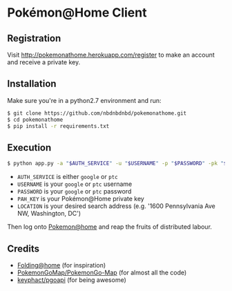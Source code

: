 Pokémon@Home Client
===================

Registration
------------
Visit http://pokemonathome.herokuapp.com/register to make an account and
receive a private key.


Installation
------------

Make sure you're in a python2.7 environment and run:

```bash
$ git clone https://github.com/nbdnbdnbd/pokemonathome.git
$ cd pokemonathome
$ pip install -r requirements.txt
```


Execution
---------

```bash
$ python app.py -a "$AUTH_SERVICE" -u "$USERNAME" -p "$PASSWORD" -pk "$PAH_KEY" -l "$LOCATION"
```

+ `AUTH_SERVICE` is either `google` or `ptc`
+ `USERNAME` is your `google` or `ptc` username
+ `PASSWORD` is your `google` or `ptc` password
+ `PAH_KEY` is your Pokémon@Home private key
+ `LOCATION` is your desired search address (e.g. '1600 Pennsylvania Ave NW, Washington, DC')

Then log onto [Pokemon@home](http://pokemonathome.herokuapp.com/) and reap the
fruits of distributed labour.

Credits
-------

+ [Folding@home](https://folding.stanford.edu) (for inspiration)
+ [PokemonGoMap/PokemonGo-Map](https://github.com/PokemonGoMap/PokemonGo-Map/) (for almost all the code)
+ [keyphact/pgoapi](https://github.com/keyphact/pgoapi) (for being awesome)
